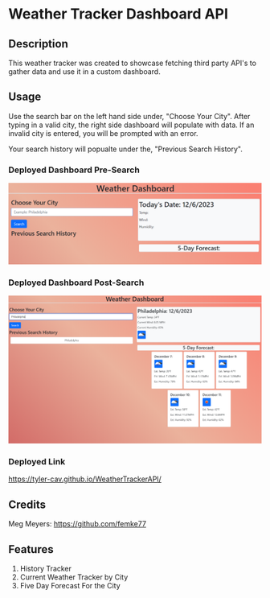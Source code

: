 # Weather Tracker Dashboard API

## Description

This weather tracker was created to showcase fetching third party API's to gather data and use it in a custom dashboard.

## Usage

Use the search bar on the left hand side under, "Choose Your City". After typing in a valid city, the right side dashboard will populate with data. If an invalid city is entered, you will be prompted with an error. 

Your search history will popualte under the, "Previous Search History".


### Deployed Dashboard Pre-Search
![Alt text](ReadMe-Assets/Pre-search-city-dashboard.PNG)

### Deployed Dashboard Post-Search
![Alt text](ReadMe-Assets/Post-Search-City-Dashboard.PNG)

### Deployed Link
https://tyler-cav.github.io/WeatherTrackerAPI/

## Credits

Meg Meyers: https://github.com/femke77

## Features

1. History Tracker
2. Current Weather Tracker by City
3. Five Day Forecast For the City